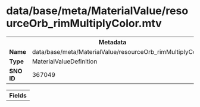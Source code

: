 <h1>data/base/meta/MaterialValue/resourceOrb_rimMultiplyColor.mtv</h1><table><tr><th colspan="100%">Metadata</th></tr><tr><td><b>Name</b></td><td>data/base/meta/MaterialValue/resourceOrb_rimMultiplyColor.mtv</td></tr><tr><td><b>Type</b></td><td>MaterialValueDefinition</td></tr><tr><td><b>SNO ID</b></td><td>367049</td></tr></table>

<table><tr><th colspan="100%">Fields</th></tr></table>

